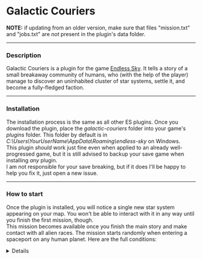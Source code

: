 # Galactic Couriers  
**NOTE:** if updating from an older version, make sure that files "mission.txt" and "jobs.txt" are *not* present in the plugin's data folder.
___  
### Description  
Galactic Couriers is a plugin for the game [Endless Sky](https://github.com/endless-sky/endless-sky). It tells a story of a small breakaway community of humans, who (with the help of the player) manage to discover an uninhabited cluster of star systems, settle it, and become a fully-fledged faction.
___
### Installation  
The installation process is the same as all other ES plugins. Once you download the plugin, place the *galactic-couriers* folder into your game's *plugins* folder. This folder by default is in *C:\Users\YourUserName\AppData\Roaming\endless-sky* on Windows.  
This plugin *should* work just fine even when applied to an already well-progressed game, but it is still advised to backup your save game when installing *any* plugin.  
I am not responsible for your save breaking, but if it does I'll be happy to help you fix it, just open a new issue.  
___  
### How to start  
Once the plugin is installed, you will notice a single new star system appearing on your map. You won't be able to interact with it in any way until you finish the first mission, though.  
This mission becomes available once you finish the main story and make contact with all alien races. The mission starts randomly when entering a spaceport on any human planet. Here are the full conditions:  
<details>

	source
		government "Free Worlds" "Republic" "Syndicate"
	to offer
		has "First Contact: Hai: offered"
		has "First Contact: Remnant: offered"
		has "First Contact: Wanderer: offered"
		has "Coalition: First Contact: offered"
		has "main plot completed"
		random >= 75

</details>
